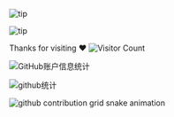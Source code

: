 ![tip](https://badgen.net/badge/Tianyu/6.6/blue?icon=bitcoin-lightning)

![tip](https://badgen.net/badge/python/3.1.6/green?icon=github)

Thanks for visiting ❤️
![Visitor Count](https://profile-counter.glitch.me/{Mystic-peng}/count.svg)

![GitHub账户信息统计](https://github-stats.ubrong.com/api?username=Mystic-peng&show_icons=true&theme=tokyonight)

![github统计](https://stats.justsong.cn/api/github?username=Mystic-peng&theme=dark&lang=zh-CN)

<picture>
  <source media="(prefers-color-scheme: dark)" srcset="https://raw.githubusercontent.com/Mystic-peng/Mystic-peng/output/github-contribution-grid-snake-dark.svg">
  <source media="(prefers-color-scheme: light)" srcset="https://raw.githubusercontent.com/Mystic-peng/Mystic-peng/output/github-contribution-grid-snake.svg">
  <img alt="github contribution grid snake animation" src="https://raw.githubusercontent.com/Mystic-peng/Mystic-peng/output/github-contribution-grid-snake.svg">
</picture>